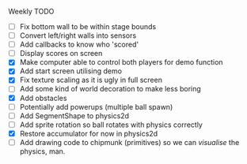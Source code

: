 Weekly TODO

 - [ ] Fix bottom wall to be within stage bounds
 - [ ] Convert left/right walls into sensors
 - [ ] Add callbacks to know who 'scored'
 - [ ] Display scores on screen
 - [x] Make computer able to control both players for demo function
 - [x] Add start screen utilising demo
 - [x] Fix texture scaling as it is ugly in full screen
 - [ ] Add some kind of world decoration to make less boring
 - [x] Add obstacles
 - [ ] Potentially add powerups (multiple ball spawn)
 - [ ] Add SegmentShape to physics2d
 - [ ] Add sprite rotation so ball rotates with physics correctly
 - [x] Restore accumulator for now in physics2d
 - [ ] Add drawing code to chipmunk (primitives) so we can *visualise* the physics, man.
